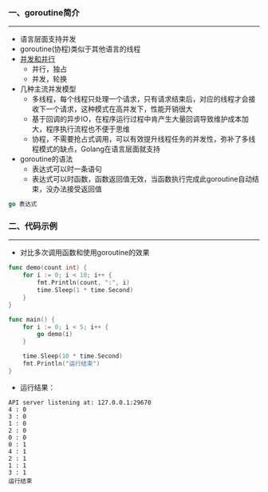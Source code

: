 ### 一、goroutine简介

***

* 语言层面支持并发
* goroutine(协程)类似于其他语言的线程
* [并发和并行](https://blog.csdn.net/u014628146/article/details/91607607)
  * 并行，独占
  * 并发，轮换
* 几种主流并发模型
  * 多线程，每个线程只处理一个请求，只有请求结束后，对应的线程才会接收下一个请求，这种模式在高并发下，性能开销很大
  * 基于回调的异步IO，在程序运行过程中肯产生大量回调导致维护成本加大，程序执行流程也不便于思维
  * 协程，不需要抢占式调用，可以有效提升线程任务的并发性，弥补了多线程模式的缺点，Golang在语言层面就支持
* goroutine的语法
  * 表达式可以时一条语句
  * 表达式可以时函数，函数返回值无效，当函数执行完成此goroutine自动结束，没办法接受返回值

```go
go 表达式
```

### 二、代码示例

***

* 对比多次调用函数和使用goroutine的效果

```go
func demo(count int) {
	for i := 0; i < 10; i++ {
		fmt.Println(count, ":", i)
		time.Sleep(1 * time.Second)
	}
}

func main() {
	for i := 0; i < 5; i++ {
		go demo(i)
	}

	time.Sleep(10 * time.Second)
	fmt.Println("运行结束")
}
```

* 运行结果：

```
API server listening at: 127.0.0.1:29670
4 : 0
3 : 0
1 : 0
2 : 0
0 : 0
0 : 1
4 : 1
2 : 1
1 : 1
3 : 1
运行结束
```

